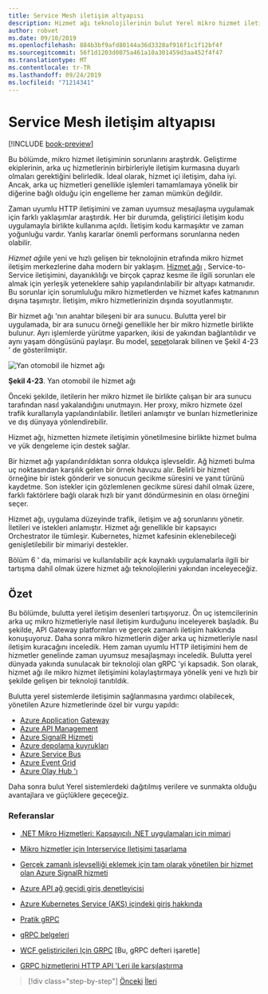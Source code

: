 ```yaml
---
title: Service Mesh iletişim altyapısı
description: Hizmet ağı teknolojilerinin bulut Yerel mikro hizmet iletişimini nasıl kolaylaştırması hakkında bilgi edinin
author: robvet
ms.date: 09/10/2019
ms.openlocfilehash: 884b3bf9afd80144a36d3328af916f1c1f12bf4f
ms.sourcegitcommit: 56f1d1203d0075a461a10a301459d3aa452f4f47
ms.translationtype: MT
ms.contentlocale: tr-TR
ms.lasthandoff: 09/24/2019
ms.locfileid: "71214341"
---
```

# <a name="service-mesh-communication-infrastructure"></a>Service Mesh iletişim altyapısı

[!INCLUDE [book-preview](../../../includes/book-preview.md)]

Bu bölümde, mikro hizmet iletişiminin sorunlarını araştırdık. Geliştirme ekiplerinin, arka uç hizmetlerinin birbirleriyle iletişim kurmasına duyarlı olmaları gerektiğini belirledik. İdeal olarak, hizmet içi iletişim, daha iyi. Ancak, arka uç hizmetleri genellikle işlemleri tamamlamaya yönelik bir diğerine bağlı olduğu için engelleme her zaman mümkün değildir.

Zaman uyumlu HTTP iletişimini ve zaman uyumsuz mesajlaşma uygulamak için farklı yaklaşımlar araştırdık. Her bir durumda, geliştirici iletişim kodu uygulamayla birlikte kullanıma açıldı. İletişim kodu karmaşıktır ve zaman yoğunluğu vardır. Yanlış kararlar önemli performans sorunlarına neden olabilir.

*Hizmet ağı*ile yeni ve hızlı gelişen bir teknolojinin etrafında mikro hizmet iletişim merkezlerine daha modern bir yaklaşım. [Hizmet ağı](https://www.nginx.com/blog/what-is-a-service-mesh/) , Service-to-Service iletişimini, dayanıklılığı ve birçok çapraz kesme ile ilgili sorunları ele almak için yerleşik yeteneklere sahip yapılandırılabilir bir altyapı katmanıdır. Bu sorunlar için sorumluluğu mikro hizmetlerden ve hizmet kafes katmanının dışına taşımıştır. İletişim, mikro hizmetlerinizin dışında soyutlanmıştır.

Bir hizmet ağı 'nın anahtar bileşeni bir ara sunucu. Bulutta yerel bir uygulamada, bir ara sunucu örneği genellikle her bir mikro hizmetle birlikte bulunur. Ayrı işlemlerde yürütme yaparken, ikisi de yakından bağlantılıdır ve aynı yaşam döngüsünü paylaşır. Bu model, [sepet](https://docs.microsoft.com/azure/architecture/patterns/sidecar)olarak bilinen ve Şekil 4-23 ' de gösterilmiştir.

![Yan otomobil ile hizmet ağı](./media/service-mesh-with-side-car.png)

**Şekil 4-23**. Yan otomobil ile hizmet ağı

Önceki şekilde, iletilerin her mikro hizmet ile birlikte çalışan bir ara sunucu tarafından nasıl yakalandığını unutmayın. Her proxy, mikro hizmete özel trafik kurallarıyla yapılandırılabilir. İletileri anlamıştır ve bunları hizmetlerinize ve dış dünyaya yönlendirebilir. 

Hizmet ağı, hizmetten hizmete iletişimin yönetilmesine birlikte hizmet bulma ve yük dengeleme için destek sağlar. 

Bir hizmet ağı yapılandırıldıktan sonra oldukça işlevseldir. Ağ hizmeti bulma uç noktasından karşılık gelen bir örnek havuzu alır. Belirli bir hizmet örneğine bir istek gönderir ve sonucun gecikme süresini ve yanıt türünü kaydetme. Son istekler için gözlemlenen gecikme süresi dahil olmak üzere, farklı faktörlere bağlı olarak hızlı bir yanıt döndürmesinin en olası örneğini seçer.

Hizmet ağı, uygulama düzeyinde trafik, iletişim ve ağ sorunlarını yönetir. İletileri ve istekleri anlamıştır. Hizmet ağı genellikle bir kapsayıcı Orchestrator ile tümleşir. Kubernetes, hizmet kafesinin eklenebileceği genişletilebilir bir mimariyi destekler.

Bölüm 6 ' da, mimarisi ve kullanılabilir açık kaynaklı uygulamalarla ilgili bir tartışma dahil olmak üzere hizmet ağı teknolojilerini yakından inceleyeceğiz.

## <a name="summary"></a>Özet

Bu bölümde, bulutta yerel iletişim desenleri tartışıyoruz. Ön uç istemcilerinin arka uç mikro hizmetleriyle nasıl iletişim kurduğunu inceleyerek başladık. Bu şekilde, API Gateway platformları ve gerçek zamanlı iletişim hakkında konuşuyoruz. Daha sonra mikro hizmetlerin diğer arka uç hizmetleriyle nasıl iletişim kuracağını inceledik. Hem zaman uyumlu HTTP iletişimini hem de hizmetler genelinde zaman uyumsuz mesajlaşmayı inceledik. Bulutta yerel dünyada yakında sunulacak bir teknoloji olan gRPC 'yi kapsadık. Son olarak, hizmet ağı ile mikro hizmet iletişimini kolaylaştırmaya yönelik yeni ve hızlı bir şekilde gelişen bir teknoloji tanıtıldık. 

Bulutta yerel sistemlerde iletişimin sağlanmasına yardımcı olabilecek, yönetilen Azure hizmetlerinde özel bir vurgu yapıldı:

- [Azure Application Gateway](https://docs.microsoft.com/azure/application-gateway/overview)
- [Azure API Management](https://azure.microsoft.com/services/api-management/)
- [Azure SignalR Hizmeti](https://azure.microsoft.com/services/signalr-service/)
- [Azure depolama kuyrukları](https://docs.microsoft.com/azure/storage/queues/storage-queues-introduction)
- [Azure Service Bus](https://docs.microsoft.com/azure/service-bus-messaging/service-bus-messaging-overview)
- [Azure Event Grid](https://docs.microsoft.com/azure/event-grid/overview)
- [Azure Olay Hub 'ı](https://azure.microsoft.com/services/event-hubs/)

Daha sonra bulut Yerel sistemlerdeki dağıtılmış verilere ve sunmakta olduğu avantajlara ve güçlüklere geçeceğiz.

### <a name="references"></a>Referanslar 

- [.NET Mikro Hizmetleri: Kapsayıcılı .NET uygulamaları için mimari](https://dotnet.microsoft.com/download/thank-you/microservices-architecture-ebook)
  
- [Mikro hizmetler için Interservice Iletişimi tasarlama](https://docs.microsoft.com/azure/architecture/microservices/design/interservice-communication)

- [Gerçek zamanlı işlevselliği eklemek için tam olarak yönetilen bir hizmet olan Azure SignalR hizmeti](https://azure.microsoft.com/blog/azure-signalr-service-a-fully-managed-service-to-add-real-time-functionality/)
  
- [Azure API ağ geçidi giriş denetleyicisi](https://azure.github.io/application-gateway-kubernetes-ingress/)
  
- [Azure Kubernetes Service (AKS) içindeki giriş hakkında](https://vincentlauzon.com/2018/10/10/about-ingress-in-azure-kubernetes-service-aks/)
 
- [Pratik gRPC](https://www.worldcat.org/title/practical-grpc/oclc/1042342319)

- [gRPC belgeleri](https://grpc.io/docs/guides/)

- [WCF geliştiricileri Için GRPC](https://bing.com) [Bu, gRPC defteri işaretle]
  
- [GRPC hizmetlerini HTTP API 'Leri ile karşılaştırma](https://docs.microsoft.com/en-us/aspnet/core/grpc/comparison?view=aspnetcore-3.0)

>[!div class="step-by-step"]
>[Önceki](rest-grpc.md)
>[İleri](distributed-data.md)
